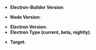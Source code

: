 <!-- Which version of electron-builder are you using? -->
<!-- Please always try to use latest version before reporting any issue. -->
* **Electron-Builder Version**: 

<!-- Which version of node are you using? -->
* **Node Version**: 

<!-- Which version of electron are you using? -->
<!-- Please verify if the error is electron related before reporting any issues. -->
* **Electron Version**:
* **Electron Type (current, beta, nightly)**:
<!-- Which version of electron-updater are you using (if applicable)? -->

<!-- For which target are you building for? -->
* **Target**: 

<!-- Enter your issue details below this comment. -->
<!-- If you want, you can donate to increase issue priority (https://www.electron.build/donate) -->

